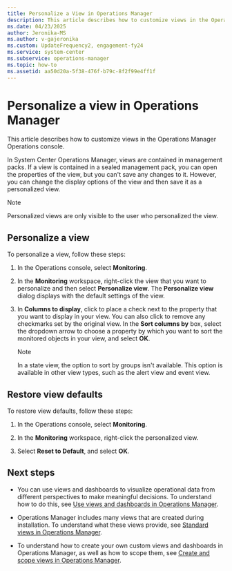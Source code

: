 ```yaml
---
title: Personalize a View in Operations Manager
description: This article describes how to customize views in the Operations Manager Operations console.
ms.date: 04/23/2025
author: Jeronika-MS
ms.author: v-gajeronika
ms.custom: UpdateFrequency2, engagement-fy24
ms.service: system-center
ms.subservice: operations-manager
ms.topic: how-to
ms.assetid: aa50d20a-5f38-476f-b79c-8f2f99e4ff1f
---
```


# Personalize a view in Operations Manager


This article describes how to customize views in the Operations Manager Operations console.

In System Center Operations Manager, views are contained in management packs. If a view is contained in a sealed management pack, you can open the properties of the view, but you can't save any changes to it. However, you can change the display options of the view and then save it as a personalized view.  

> [!NOTE]  
> Personalized views are only visible to the user who personalized the view.  

## Personalize a view

To personalize a view, follow these steps:

1. In the Operations console, select **Monitoring**.  

2. In the **Monitoring** workspace, right-click the view that you want to personalize and then select **Personalize view**. The **Personalize view** dialog displays with the default settings of the view.  

3. In **Columns to display**, click to place a check next to the property that you want to display in your view. You can also click to remove any checkmarks set by the original view. In the **Sort columns by** box, select the dropdown arrow to choose a property by which you want to sort the monitored objects in your view, and select **OK**.  

    > [!NOTE]  
    > In a state view, the option to sort by groups isn't available. This option is available in other view types, such as the alert view and event view.  

## Restore view defaults 

To restore view defaults, follow these steps:

1. In the Operations console, select **Monitoring**.  

2. In the **Monitoring** workspace, right-click the personalized view.  

3. Select **Reset to Default**, and select **OK**.  

## Next steps

- You can use views and dashboards to visualize operational data from different perspectives to make meaningful decisions. To understand how to do this, see [Use views and dashboards in Operations Manager](manage-console-using-views-dashboards.md).  

- Operations Manager includes many views that are created during installation. To understand what these views provide, see [Standard views in Operations Manager](manage-console-standard-views.md).  

- To understand how to create your own custom views and dashboards in Operations Manager, as well as how to scope them, see [Create and scope views in Operations Manager](manage-console-scope-views.md).  
